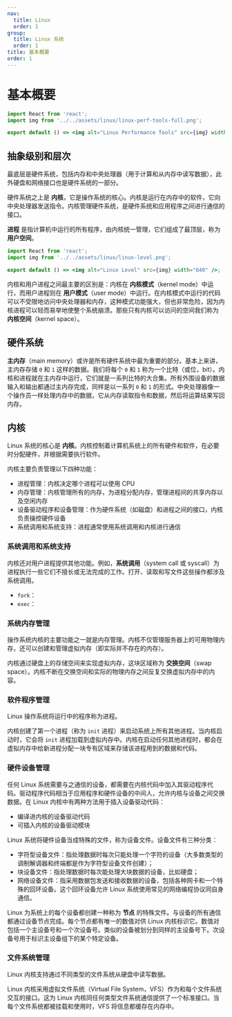 ```yaml
---
nav:
  title: Linux
  order: 1
group:
  title: Linux 系统
  order: 1
title: 基本概要
order: 1
---
```


# 基本概要

```jsx | inline
import React from 'react';
import img from '../../assets/linux/linux-perf-tools-full.png';

export default () => <img alt="Linux Performance Tools" src={img} width="900" />;
```

## 抽象级别和层次

最底层是硬件系统，包括内存和中央处理器（用于计算和从内存中读写数据），此外硬盘和网络接口也是硬件系统的一部分。

硬件系统之上是 **内核**，它是操作系统的核心。内核是运行在内存中的软件，它向中央处理器发送指令。内核管理硬件系统，是硬件系统和应用程序之间进行通信的接口。

**进程** 是指计算机中运行的所有程序，由内核统一管理，它们组成了最顶层，称为 **用户空间**。

```jsx | inline
import React from 'react';
import img from '../../assets/linux/linux-level.png';

export default () => <img alt="Linux Level" src={img} width="640" />;
```

内核和用户进程之间最主要的区别是：内核在 **内核模式**（kernel mode）中运行，而用户进程则在 **用户模式**（user mode）中运行。在内核模式中运行的代码可以不受限地访问中央处理器和内存，这种模式功能强大，但也非常危险，因为内核进程可以轻而易举地使整个系统崩溃。那些只有内核可以访问的空间我们称为 **内核空间**（kernel space）。

## 硬件系统

**主内存**（main memory）或许是所有硬件系统中最为重要的部分。基本上来讲，主内存存储 `0` 和 `1` 这样的数据。我们将每个 `0` 和 `1` 称为一个比特（或位，bit）。内核和进程就在主内存中运行，它们就是一系列比特的大合集。所有外围设备的数据输入和输出都通过主内存完成，同样是以一系列 `0` 和 `1` 的形式。中央处理器像一个操作员一样处理内存中的数据，它从内存读取指令和数据，然后将运算结果写回内存。

## 内核

Linux 系统的核心是 **内核**。内核控制着计算机系统上的所有硬件和软件，在必要时分配硬件，并根据需要执行软件。

内核主要负责管理以下四种功能：

- 进程管理：内核决定哪个进程可以使用 CPU
- 内存管理：内核管理所有的内存，为进程分配内存，管理进程间的共享内存以及空闲内存
- 设备驱动程序和设备管理：作为硬件系统（如磁盘）和进程之间的接口，内核负责操控硬件设备
- 系统调用和系统支持：进程通常使用系统调用和内核进行通信

### 系统调用和系统支持

内核还对用户进程提供其他功能。例如，**系统调用**（system call 或 syscall）为进程执行一些它们不擅长或无法完成的工作。打开、读取和写文件这些操作都涉及系统调用。

- `fork`：
- `exec`：

### 系统内存管理

操作系统内核的主要功能之一就是内存管理。内核不仅管理服务器上的可用物理内存，还可以创建和管理虚拟内存（即实际并不存在的内存）。

内核通过硬盘上的存储空间来实现虚拟内存，这块区域称为 **交换空间**（swap space）。内核不断在交换空间和实际的物理内存之间反复交换虚拟内存中的内容。

### 软件程序管理

Linux 操作系统将运行中的程序称为进程。

内核创建了第一个进程（称为 `init` 进程）来启动系统上所有其他进程。当内核启动时，它会将 `init` 进程加载到虚拟内存中。内核在启动任何其他进程时，都会在虚拟内存中给新进程分配一块专有区域来存储该进程用到的数据和代码。

### 硬件设备管理

任何 Linux 系统需要与之通信的设备，都需要在内核代码中加入其驱动程序代码。驱动程序代码相当于应用程序和硬件设备的中间人，允许内核与设备之间交换数据。在 Linux 内核中有两种方法用于插入设备驱动代码：

- 编译进内核的设备驱动代码
- 可插入内核的设备驱动模块

Linux 系统将硬件设备当成特殊的文件，称为设备文件。设备文件有三种分类：

- 字符型设备文件：指处理数据时每次只能处理一个字符的设备（大多数类型的调制解调器和终端都是作为字符型设备文件创建）；
- 块设备文件：指处理数据时每次能处理大块数据的设备，比如硬盘；
- 网络设备文件：指采用数据包发送和接收数据的设备，包括各种网卡和一个特殊的回环设备。这个回环设备允许 Linux 系统使用常见的网络编程协议同自身通信。

Linux 为系统上的每个设备都创建一种称为 **节点** 的特殊文件。与设备的所有通信都通过设备节点完成。每个节点都有唯一的数值对供 Linux 内核标识它。数值对包括一个主设备号和一个次设备号。类似的设备被划分到同样的主设备号下。次设备号用于标识主设备组下的某个特定设备。

### 文件系统管理

Linux 内核支持通过不同类型的文件系统从硬盘中读写数据。

Linux 内核采用虚拟文件系统（Virtual File System，VFS）作为和每个文件系统交互的接口。这为 Linux 内核同任何类型文件系统通信提供了一个标准接口。当每个文件系统都被挂载和使用时，VFS 将信息都缓存在内存中。
